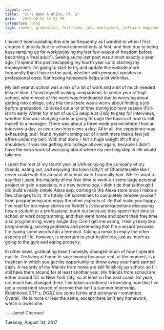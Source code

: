 ```yaml
---
layout: post
title:  "It's Been A While, Pt. 2"
date:   2017-08-01 12:17 PM
categories: blog
tags: summer, graduation, full-time, job, employment, software engineer, fourth year, senior year
---
```


I haven't been updating this site as frequently as I wanted to when I first created it (mostly due to school commitments at first, and then due to being busy ramping up for work/enjoying my last few weeks of freedom before becoming a 'real adult'). Seeing as my last post was almost exactly a year ago, I'll spend this post recapping my fourth year up to starting my employment. I'm going to start to try and update this website more frequently than I have in the past, whether with personal updates or professional ones. Not having homework helps a lot with that. 

My last year at school was a mix of a lot of work and a lot of much needed leisure time. I found myself making comparisons to senior year of high school, where most of the work was frontloaded due to worrying about getting into college, only this time there was a worry about finding a job before graduation. I blocked out a lot of time during job hunt season (Fall-ish to early Winter for most of us CS people at UVA) to prep for interviews, whether this was studying code or going through the basics of how to sell myself to a manager. There was about a three week period where I had an interview a day, or even two interviews a day. All in all, the experience was exhausting, but I found myself coming out of it with more than a few job offers under my belt. With that done, I felt a huge weight lift off my shoulders. It was like getting into college all over again, because I didn't have the extra work of worrying about where my next big step in life would take me.

I spent the rest of my fourth year at UVA enjoying the company of my friends, eating out, and enjoying the town (City?) of Charlottesville like I never could with the amount of school work I normally had. While I want to say that I used the majority of my free time to work on some large personal project or gain a specialty in a new technology, I didn't do that (although I did build a really simple Alexa app, coming to the Alexa store once I make a few changes to it). It's totally OK sometimes to completely remove yourself from programming and enjoy the other aspects of life that make you happy. I've read far too many stories on Reddit's /r/cscareerquestions discussing how a student or a professional burnt out because they spent their time at school or work programming, and then went home and spent their free time also programming, every single day. Don't get me wrong, I really really like programming, solving problems and pretending that I'm a wizard because I'm typing some words into a terminal. Taking a break to enjoy the other aspects of life, however, is important to your health too, just as much as going to the gym and eating properly. 

In other news, graduating hasn't honestly changed much of how I operate my life. I'm living at home to save money because rent, at the moment, is a trashcan in which you get the opportunity to throw away your hard earned cash. A majority of my friends from home are still finishing up school, so I'll still have them around for at least another year. My friends from school are either around DC or New York City, so at least on the east coast. So yeah, not much has changed there. I've taken an interest in investing now that I've got a consistent source of income that isn't a summer internship. Robinhood, ETF's, DGAZ are some terms and acronyms I remember. Overall, life is more or less the same, except there isn't any homework, which is awesome. 


--- Jamel Charouel

Tuesday, August 1st, 2017
